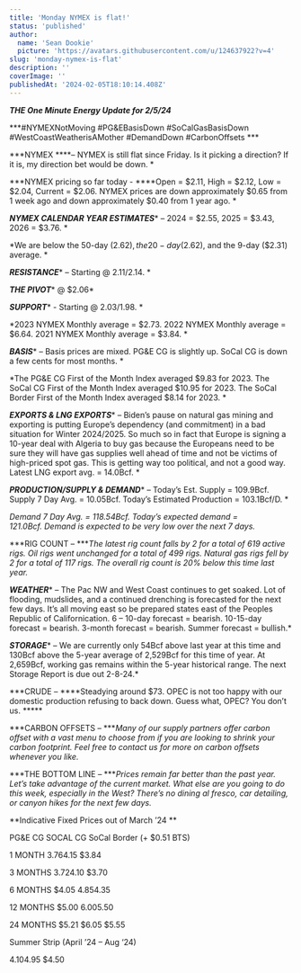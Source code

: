 ```yaml
---
title: 'Monday NYMEX is flat!'
status: 'published'
author:
  name: 'Sean Dookie'
  picture: 'https://avatars.githubusercontent.com/u/124637922?v=4'
slug: 'monday-nymex-is-flat'
description: ''
coverImage: ''
publishedAt: '2024-02-05T18:10:14.408Z'
---
```


***THE One Minute Energy Update for 2/5/24***

***\#NYMEXNotMoving #PG&EBasisDown #SoCalGasBasisDown #WestCoastWeatherisAMother #DemandDown #CarbonOffsets ***

***NYMEX ****– NYMEX is still flat since Friday. Is it picking a direction? If it is, my direction bet would be down. *

***NYMEX pricing so far today - ****Open = $2.11, High = $2.12, Low = $2.04, Current = $2.06. NYMEX prices are down approximately $0.65 from 1 week ago and down approximately $0.40 from 1 year ago. *

***NYMEX CALENDAR YEAR ESTIMATES**** – 2024 = $2.55, 2025 = $3.43, 2026 = $3.76. *

*We are below the 50-day ($2.62), the 20-day ($2.62), and the 9-day ($2.31) average. *

***RESISTANCE**** – Starting @ $2.11/$2.14. *

***THE PIVOT**** @ $2.06*

***SUPPORT**** - Starting @ $2.03/$1.98. *

*2023 NYMEX Monthly average = $2.73. 2022 NYMEX Monthly average = $6.64. 2021 NYMEX Monthly average = $3.84. *

***BASIS**** – Basis prices are mixed. PG&E CG is slightly up. SoCal CG is down a few cents for most months. *

*The PG&E CG First of the Month Index averaged $9.83 for 2023. The SoCal CG First of the Month Index averaged $10.95 for 2023. The SoCal Border First of the Month Index averaged $8.14 for 2023. *

***EXPORTS & LNG EXPORTS**** – Biden’s pause on natural gas mining and exporting is putting Europe’s dependency (and commitment) in a bad situation for Winter 2024/2025. So much so in fact that Europe is signing a 10-year deal with Algeria to buy gas because the Europeans need to be sure they will have gas supplies well ahead of time and not be victims of high-priced spot gas. This is getting way too political, and not a good way. Latest LNG export avg. = 14.0Bcf. *

***PRODUCTION/SUPPLY & DEMAND**** – Today’s Est. Supply = 109.9Bcf. Supply 7 Day Avg. = 10.05Bcf. Today’s Estimated Production = 103.1Bcf/D. *

*Demand 7 Day Avg. = 118.54Bcf. Today’s expected demand = 121.0Bcf. Demand is expected to be very low over the next 7 days.*

***RIG COUNT – ****The latest rig count falls by 2 for a total of 619 active rigs. Oil rigs went unchanged for a total of 499 rigs. Natural gas rigs fell by 2 for a total of 117 rigs. The overall rig count is 20% below this time last year.*

***WEATHER**** – The Pac NW and West Coast continues to get soaked. Lot of flooding, mudslides, and a continued drenching is forecasted for the next few days. It’s all moving east so be prepared states east of the Peoples Republic of Californication. 6 – 10-day forecast = bearish. 10-15-day forecast = bearish. 3-month forecast = bearish. Summer forecast = bullish.*

***STORAGE**** – We are currently only 54Bcf above last year at this time and 130Bcf above the 5-year average of 2,529Bcf for this time of year. At 2,659Bcf, working gas remains within the 5-year historical range. The next Storage Report is due out 2-8-24.*

***CRUDE – ****Steadying around $73. OPEC is not too happy with our domestic production refusing to back down. Guess what, OPEC? You don’t us. *****

***CARBON OFFSETS – ****Many of our supply partners offer carbon offset with a vast menu to choose from if you are looking to shrink your carbon footprint. Feel free to contact us for more on carbon offsets whenever you like.*

***THE BOTTOM LINE – ****Prices remain far better than the past year. Let’s take advantage of the current market. What else are you going to do this week, especially in the West? There’s no dining al fresco, car detailing, or canyon hikes for the next few days.*

**Indicative Fixed Prices out of March ’24 **

PG&E CG SOCAL CG SoCal Border (+ $0.51 BTS)

1 MONTH $3.76 $4.15 $3.84

3 MONTHS $3.72 $4.10 $3.70

6 MONTHS $4.05 $4.85 $4.35

12 MONTHS $5.00 $6.00 $5.50

24 MONTHS $5.21 $6.05 $5.55

Summer Strip (April ’24 – Aug ‘24)

$4.10 $4.95 $4.50



